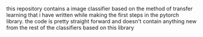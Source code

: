 this repository contains a image classifier based on the method of transfer learning that i have written while making the first steps in the pytorch library.
the code is pretty straight forward and doesn't contain anything new from the rest of the classifiers based on this library
